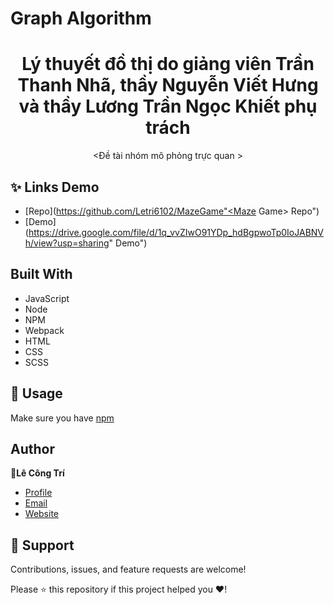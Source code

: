 # Graph Algorithm

<h1 align="center">Lý thuyết đồ thị do giảng viên Trần Thanh Nhã, thầy Nguyễn Viết Hưng và thầy Lương Trần Ngọc Khiết phụ trách</h1> 

<p align="center"><Đề tài nhóm mô phỏng trực quan  ></p>

## ✨ Links Demo
  
- [Repo](https://github.com/Letri6102/MazeGame"<Maze Game> Repo")
- [Demo](https://drive.google.com/file/d/1q_vvZIwO91YDp_hdBgpwoTp0IoJABNVh/view?usp=sharing" <Demo> Demo")
## Built With

- JavaScript
- Node
- NPM
- Webpack
- HTML
- CSS
- SCSS
## 🚀 Usage
  Make sure you have [npm](https://www.npmjs.com/package)
## Author

👤**Lê Công Trí**

- [Profile](https://github.com/Letri6102 "LeTri")
- [Email](mailto:letri6102@gmail.com?subject=Hi "Hi!")
- [Website](https://maze-game-ltdt.netlify.app/ "Welcome")
  
## 🤝 Support

Contributions, issues, and feature requests are welcome!

Please ⭐️ this repository if this project helped you ❤️!

